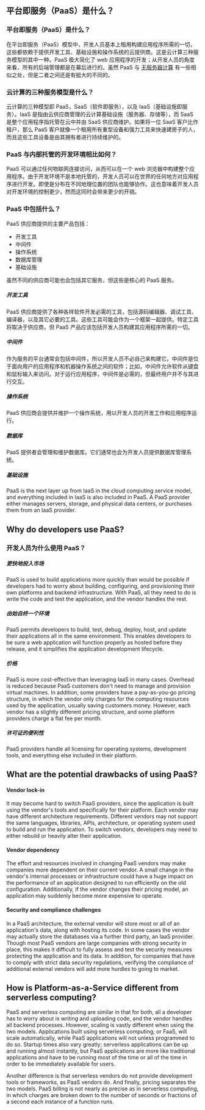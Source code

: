## 平台即服务（PaaS）是什么？

### 平台即服务（PaaS）是什么？

在平台即服务（PaaS）模型中，开发人员基本上租用构建应用程序所需的一切，这些都依赖于提供开发工具、基础设施和操作系统的云提供商。这是云计算三种服务模型的其中一种。PaaS 极大简化了 web 应用程序的开发；从开发人员的角度来看，所有的后端管理都是在幕后进行的。虽然 PaaS 与 [无服务器计算](https://www.cloudflare.com/learning/serverless/what-is-serverless/) 有一些相似之处，但是二者之间还是有挺大的不同的。

### 云计算的三种服务模型是什么？

云计算的三种模型即 PaaS，SaaS（软件即服务），以及 IaaS（基础设施即服务）。IaaS 是指由云供应商管理的云计算基础设施（服务器、存储等），而 SaaS 是整个应用程序指托管在云中并由 SaaS 供应商维护。如果将一位 SaaS 客户比作租户，那么 PaaS 客户就像一个租用所有重型设备和强力工具来快速建房子的人，而且这些工具设备是由其拥有者进行持续维护的。

### PaaS 与内部托管的开发环境相比如何？

PaaS 可以通过任何物联网连接访问，从而可以在一个 web 浏览器中构建整个应用程序。由于开发环境不是本地托管的，开发人员可以在世界的任何地方对应用程序进行开发。即使是分布在不同地理位置的团队也能够协作。这也意味着开发人员对开发环境的控制更少，然而这同时会带来更少的开销。

### PaaS 中包括什么？

PaaS 供应商提供的主要产品包括：

- 开发工具
- 中间件
- 操作系统
- 数据库管理
- 基础设施

虽然不同的供应商可能也会包括其它服务，但这些是核心的 PaaS 服务。

##### 开发工具

PaaS 供应商提供了各种各样软件开发必需的工具，包括源码编辑器、调试工具、编译器，以及其它必要的工具。这些工具可能会作为一个框架一起提供。特定工具将取决于供应商，但 PaaS 产品应该包括开发人员构建其应用程序所需的一切。

##### 中间件

作为服务的平台通常会包括中间件，所以开发人员不必自己来构建它。中间件是位于面向用户的应用程序和机器操作系统之间的软件；比如，中间件允许软件从键盘和鼠标输入来访问。对于运行应用程序，中间件是必需的，但最终用户并不与其进行交互。 

##### 操作系统

PaaS 供应商会提供并维护一个操作系统，用以开发人员的开发工作和应用程序运行。

##### 数据库

PaaS 提供者会管理和维护数据库。它们通常也会为开发人员提供数据库管理系统。

##### 基础设施

PaaS is the next layer up from IaaS in the cloud computing  service model, and everything included in IaaS is also included in PaaS.  A PaaS provider either manages servers, storage, and physical data  centers, or purchases them from an IaaS provider.



## Why do developers use PaaS?
### 开发人员为什么使用 PaaS？

##### 更快地投入市场

PaaS is used to build applications more quickly than would be  possible if developers had to worry about building, configuring, and  provisioning their own platforms and backend infrastructure. With PaaS,  all they need to do is write the code and test the application, and the  vendor handles the rest.

##### 由始自终一个环境

PaaS permits developers to build, test, debug, deploy, host,  and update their applications all in the same environment. This enables  developers to be sure a web application will function properly as hosted  before they release, and it simplifies the application development  lifecycle.

##### 价格

PaaS is more cost-effective than leveraging IaaS in many  cases. Overhead is reduced because PaaS customers don't need to manage  and provision virtual machines. In addition, some providers have a  pay-as-you-go pricing structure, in which the vendor only charges for  the computing resources used by the application, usually saving  customers money. However, each vendor has a slightly different pricing  structure, and some platform providers charge a flat fee per month.

##### 许可证的便利性

PaaS providers handle all licensing for operating systems, development tools, and everything else included in their platform.

## What are the potential drawbacks of using PaaS?

#### Vendor lock-in

It may become hard to switch PaaS providers, since the  application is built using the vendor's tools and specifically for their  platform. Each vendor may have different architecture requirements.  Different vendors may not support the same languages, libraries, APIs,  architecture, or operating system used to build and run the application.  To switch vendors, developers may need to either rebuild or heavily  alter their application.

#### Vendor dependency

The effort and resources involved in changing PaaS vendors  may make companies more dependent on their current vendor. A small  change in the vendor's internal processes or infrastructure could have a  huge impact on the performance of an application designed to run  efficiently on the old configuration. Additionally, if the vendor  changes their pricing model, an application may suddenly become more  expensive to operate.

#### Security and compliance challenges

In a PaaS architecture, the external vendor will store most  or all of an application's data, along with hosting its code. In some  cases the vendor may actually store the databases via a further third  party, an IaaS provider. Though most PaaS vendors are large companies  with strong security in place, this makes it difficult to fully assess  and test the security measures protecting the application and its data.  In addition, for companies that have to comply with strict data security  regulations, verifying the compliance of additional external vendors  will add more hurdles to going to market.

## How is Platform-as-a-Service different from serverless computing?

PaaS and serverless computing are similar in that for both,  all a developer has to worry about is writing and uploading code, and  the vendor handles all backend processes. However, scaling is vastly  different when using the two models. Applications built using serverless  computing, or FaaS, will scale automatically, while PaaS applications  will not unless programmed to do so. Startup times also vary greatly;  serverless applications can be up and running almost instantly, but PaaS  applications are more like traditional applications and have to be  running most of the time or all of the time in order to be immediately  available for users.

Another difference is that serverless vendors do not provide  development tools or frameworks, as PaaS vendors do. And finally,  pricing separates the two models. PaaS billing is not nearly as precise  as in serverless computing, in which charges are broken down to the  number of seconds or fractions of a second each instance of a function  runs.
